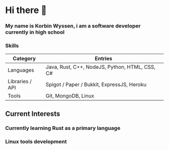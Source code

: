 # Hi there 👋
### My name is Korbin Wyssen, i am a software developer currently in high school

### Skills
| Category | Entries |
| --- | --- |
| Languages | Java, Rust, C++, NodeJS, Python, HTML, CSS, C# |
| Libraries / API | Spigot / Paper / Bukkit, ExpressJS, Heroku |
| Tools | Git, MongoDB, Linux |

## Current Interests
### Currently learning Rust as a primary language
### Linux tools development


<!--
**GKFire/GKFire** is a ✨ _special_ ✨ repository because its `README.md` (this file) appears on your GitHub profile.

Here are some ideas to get you started:

- 🔭 I’m currently working on ...
- 🌱 I’m currently learning ...
- 👯 I’m looking to collaborate on ...
- 🤔 I’m looking for help with ...
- 💬 Ask me about ...
- 📫 How to reach me: ...
- 😄 Pronouns: ...
- ⚡ Fun fact: ...
-->
